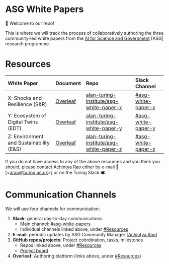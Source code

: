 # ASG White Papers

🎉 Welcome to our repo!

This is where we will track the process of collaboratively authoring the three community-led white papers from the [AI for Science and Government](https://www.turing.ac.uk/research/asg) [ASG] research programme.

# Resources

| White Paper                             | Document                                                              | Repo                                                                                                  | Slack Channel                                                                            |
|:----------------------------------------|:----------------------------------------------------------------------|:------------------------------------------------------------------------------------------------------|:-----------------------------------------------------------------------------------------|
| X: Shocks and Resilience (S&R)          | [Overleaf](https://www.overleaf.com/project/61f2d68fc1673471017a0445) | [alan-turing-institute/asg-white-paper-x](https://github.com/alan-turing-institute/asg-white-paper-x) | [#asg-white-paper-x](https://alan-turing-institute.slack.com/messages/asg-white-paper-x) |
| Y: Ecosystem of Digital Twins (EDT)     | [Overleaf](https://www.overleaf.com/project/61f2d6aec1673427a27a0817) | [alan-turing-institute/asg-white-paper-y](https://github.com/alan-turing-institute/asg-white-paper-y) | [#asg-white-paper-y](https://alan-turing-institute.slack.com/messages/asg-white-paper-y) |
| Z: Environment and Sustainability (E&S) | [Overleaf](https://www.overleaf.com/project/61f2d6b6c167340d227a0908) | [alan-turing-institute/asg-white-paper-z](https://github.com/alan-turing-institute/asg-white-paper-z) | [#asg-white-paper-z](https://alan-turing-institute.slack.com/messages/asg-white-paper-z) |

If you do not have access to any of the above resources and you think you should, please contact [Achintya Rao](https://github.com/RaoOfPhysics) either by e-mail 📧 [&lt;[arao@turing.ac.uk](mailto:arao@turing.ac.uk)&gt;] or on the Turing Slack 🕊.

# Communication Channels

We will use four channels for communication:

1. **Slack**: general day-to-day communications
   - Main channel: [#asg-white-papers](https://alan-turing-institute.slack.com/messages/asg-white-papers)
   - Individual channels linked above, under [#Resources](#Resources)
1. **E-mail**: periodic updates by ASG Community Manager [[Achintya Rao](https://github.com/RaoOfPhysics)]
1. **GitHub repos/projects**: Project coördination, tasks, milestones
   - Repos linked above, under [#Resources](#Resources)
   - [Project board](https://github.com/orgs/alan-turing-institute/projects/10/)
1. **Overleaf**: Authoring platform (links above, under [#Resources](#Resources))
